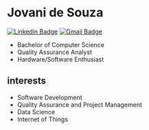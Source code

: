 # Jovani de Souza

[![Linkedin Badge](https://img.shields.io/badge/-Jovani%20de%20Souza-0d1726?style=flat-square&logo=Linkedin&logoColor=white&link=https://www.linkedin.com/in/jovani-de-souza-94ba9b67/)](https://www.linkedin.com/in/jovani-de-souza-94ba9b67/) 
[![Gmail Badge](https://img.shields.io/badge/-jovanidesouza@gmail.com-0d1726?style=flat-square&logo=Gmail&logoColor=white&link=mailto:jovanidesouza@gmail.com)](mailto:jovanidesouza@gmail.com)

- Bachelor of Computer Science
- Quality Assurance Analyst 
- Hardware/Software Enthusiast
 
##  interests

- Software Development
- Quality Assurance and Project Management
- Data Science
- Internet of Things
